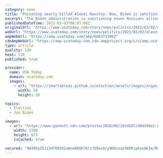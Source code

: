 ```yaml
---
category: news
title: "Poisoning nearly killed Alexei Navalny. Now, Biden is sanctioning Putin allies in Russia"
excerpt: "The Biden administration is sanctioning seven Russians allied with Vladimir Putin after the attempted murder of Alexei Nalvany."
publishedDateTime: 2021-03-03T06:07:00Z
originalUrl: "https://www.usatoday.com/story/news/politics/2021/03/02/alexei-navalny-poisoning-leads-us-sanction-putin-allies-russia/6883733002/"
webUrl: "https://www.usatoday.com/story/news/politics/2021/03/02/alexei-navalny-poisoning-leads-us-sanction-putin-allies-russia/6883733002/"
ampWebUrl: "https://amp.usatoday.com/amp/6883733002"
cdnAmpWebUrl: "https://amp-usatoday-com.cdn.ampproject.org/c/s/amp.usatoday.com/amp/6883733002"
type: article
quality: 116
heat: 116
published: true

provider:
  name: USA Today
  domain: usatoday.com
  images:
    - url: "https://smartableai.github.io/election/assets/images/organizations/usatoday.com-50x50.jpg"
      width: 50
      height: 50

topics:
  - Election
  - Joe Biden

images:
  - url: "https://www.gannett-cdn.com/presto/2020/08/20/USAT/d8dd50e1-8d20-45a6-ad96-4e3580080056-AP_Russia_Navalny.jpg?auto=webp&crop=3199,1799,x1,y449&format=pjpg&width=1200"
    width: 1200
    height: 675
    isCached: true

secured: "8A995y25J134TQ93U1uWoeNAQhlKrz7GOaz0/y9DUzxaz5WIKcykosAkIe/RcP1xOhdBf6kA9KMPfvQ3bMSFvdLzX5P3Xo0lSF2Cz+hFJFUXCJsOnoIovYbhEk8k5IbmAsyR1yvvrdi7cKYL4uEs5MyHwUQMGWWl1e/sp4x3SSSAMnJCWGdNcPXX84qhPg9Ktwjd1boEe821hYJOTTQgak72qUfPPI0jgVFv+IrMWyyy5Prhg4Ms/muzRZqeh2OgOzas1xeYn18cB2FJQTYK1UpTToZHAeaPH+4ZUlQF+0rtU9Z6amjEQ1A9pT3mkbfo1h6QUFY+KsijhF+9smDh2kgurgg5k7Md3bkM6aCXzPs=;tYyfiqw1ytTmIn7kBxxnHQ=="
---
```


